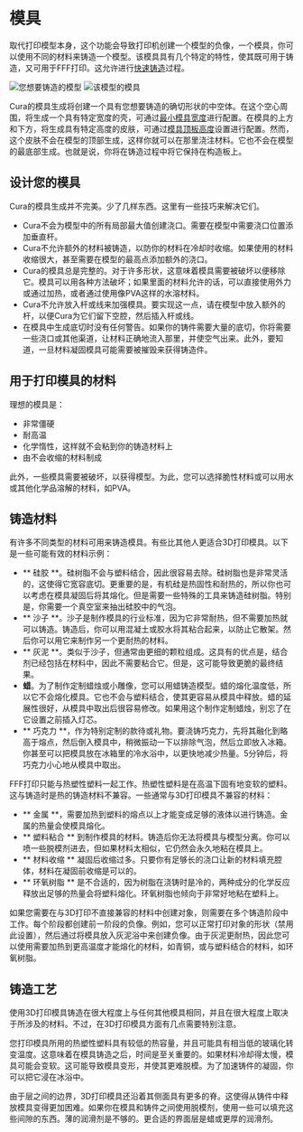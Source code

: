 模具
====
取代打印模型本身，这个功能会导致打印机创建一个模型的负像，一个模具，你可以使用不同的材料来铸造一个模型。该模具具有几个特定的特性，使其既可用于铸造，又可用于FFF打印。这允许进行[快速铸造](https://en.wikipedia.org/wiki/Rapid_casting)过程。

<!--screenshot {
"image_path": "mold_enabled_shell.png",
"models": [{"script": "stature.scad"}],
"camera_position": [-78, 160, 228],
"layer": -1
}-->
<!--screenshot {
"image_path": "mold_enabled_mould.png",
"models": [{"script": "stature.scad"}],
"camera_position": [-78, 160, 228],
"settings": {
"mold_enabled": "True"
},
"colours": 32
}-->
![您想要铸造的模型](../images/mold_enabled_shell.png)
![该模型的模具](../images/mold_enabled_mould.png)

Cura的模具生成将创建一个具有您想要铸造的确切形状的中空体。在这个空心周围，将生成一个具有特定宽度的壳，可通过[最小模具宽度](mold_width.md)进行配置。在模具的上方和下方，将生成具有特定高度的皮肤，可通过[模具顶板高度](mold_roof_height.md)设置进行配置。然而，这个皮肤不会在模型的顶部生成，这样你就可以在那里浇注材料。它也不会在模型的最底部生成。也就是说，你将在铸造过程中将它保持在构造板上。

设计您的模具
----
Cura的模具生成并不完美。少了几样东西。这里有一些技巧来解决它们。
* Cura不会为模型中的所有局部最大值创建浇口。需要在模型中需要浇口位置添加垂直杆。
* Cura不允许额外的材料被铸造，以防你的材料在冷却时收缩。如果使用的材料收缩很大，甚至需要在模型的最高点添加额外的浇口。
* Cura的模具总是完整的。对于许多形状，这意味着模具需要被破坏以便移除它。模具可以用各种方法破坏；如果里面的材料允许的话，可以直接使用外力或通过加热，或者通过使用像PVA这样的水溶材料。
* Cura不允许放入杆或线来加强模具。要实现这一点，请在模型中放入额外的杆，以便Cura为它们留下空腔，然后插入杆或线。
* 在模具中生成底切时没有任何警告。如果你的铸件需要大量的底切，你将需要一些浇口或其他渠道，让材料正确地流入那里，并使空气出来。此外，要知道，一旦材料凝固模具可能需要被摧毁来获得铸造件。

用于打印模具的材料
----
理想的模具是：
* 非常僵硬
* 耐高温
* 化学惰性，这样就不会粘到你的铸造材料上
* 由不会收缩的材料制成

此外，一些模具需要被破坏，以获得模型。为此，您可以选择脆性材料或可以用水或其他化学品溶解的材料，如PVA。

铸造材料
----
有许多不同类型的材料可用来铸造模具。有些比其他人更适合3D打印模具。以下是一些可能有效的材料示例：
* ** 硅胶 **。硅树脂不会与塑料结合，因此很容易去除。硅树脂也是非常灵活的，这使得它宽容底切。更重要的是，有机硅是热固性和耐热的，所以你也可以考虑在模具凝固后将其熔化。但是需要一些特殊的工具来铸造硅树脂。特别是，你需要一个真空室来抽出硅胶中的气泡。
* ** 沙子 **。沙子是制作模具的行业标准，因为它非常耐热，但不需要加热就可以铸造。铸造后，你可以用混凝土或胶水将其粘合起来，以防止它散架。然后你可以用它来制作另一个更耐热的材料。
* ** 灰泥 **。类似于沙子，但通常由更细的颗粒组成。这具有的优点是，结合剂已经包括在材料中，因此不需要粘合它。但是，这可能导致更脆的最终结果。
* **蜡**。为了制作定制蜡烛或小雕像，您可以用蜡铸造模型。蜡的熔化温度低，所以它不会熔化模具。它也不会与塑料结合，使其更容易从模具中释放。蜡的延展性很好，从模具中取出后很容易修改。如果用这个制作定制蜡烛，别忘了在它设置之前插入灯芯。
* ** 巧克力 **，作为特别定制的款待或礼物。要浇铸巧克力，先将其融化到略高于熔点，然后倒入模具中，稍微振动一下以排除气泡，然后立即放入冰箱。你甚至可以把模具放在冰箱里的冷水浴中，以更快地减少热量。5分钟后，将巧克力小心地从模具中取出。

FFF打印只能与热塑性塑料一起工作。热塑性塑料是在高温下固有地变软的塑料。这与铸造时是热的铸造材料不兼容。一些通常与3D打印模具不兼容的材料：
* ** 金属 **，需要加热到塑料的熔点以上才能变成足够的液体以进行铸造。金属的热量会使模具熔化。
* ** 塑料粘合 ** 到制作模具的材料。铸造后你无法将模具与模型分离。你可以喷一些脱模剂进去，但如果材料太相似，它仍然会永久地粘在模具上。
* ** 材料收缩 ** 凝固后收缩过多。只要你有足够长的浇口让新的材料填充腔体，材料在凝固前收缩是可以的。
* ** 环氧树脂 ** 是不合适的，因为树脂在浇铸时是冷的，两种成分的化学反应释放出足够的热量会将塑料熔化。环氧树脂也倾向于非常好地粘在塑料上。

如果您需要在与3D打印不直接兼容的材料中创建对象，则需要在多个铸造阶段中工作。每个阶段都创建前一阶段的负像。例如，您可以正常打印对象的形状（禁用此设置），然后通过将模具放入灰泥浴中来创建负像。由于灰泥更耐热，因此您可以使用需要加热到更高温度才能熔化的材料，如青铜，或与塑料结合的材料，如环氧树脂。

铸造工艺
----
使用3D打印模具铸造在很大程度上与任何其他模具相同，并且在很大程度上取决于所涉及的材料。不过，在3D打印模具方面有几点需要特别注意。

您打印模具所用的热塑性塑料具有较低的热容量，并且可能具有相当低的玻璃化转变温度。这意味着在模具铸造之后，时间是至关重要的。如果材料冷却得太慢，模具可能会变软。这可能导致模具变形，并使其更难脱模。为了加速铸件的凝固，你可以把它浸在冰浴中。

由于层之间的边界，3D打印模具还沿着其侧面具有更多的脊。这使得从铸件中释放模具变得更加困难。如果你在模具和铸件之间使用脱模剂，使用一些可以填充这些间隙的东西。薄的润滑剂是不够的。更合适的界面层是蜡或更厚的润滑剂。
